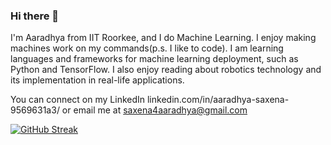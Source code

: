 ### Hi there 👋

I'm Aaradhya from IIT Roorkee, and I do Machine Learning. I enjoy making machines work on my commands(p.s. I like to code).
I am learning languages and frameworks for machine learning deployment, such as Python and TensorFlow. I also enjoy reading about robotics technology and its implementation in real-life applications.

You can connect on my LinkedIn linkedin.com/in/aaradhya-saxena-9569631a3/ or email me at saxena4aaradhya@gmail.com


[![GitHub Streak](https://streak-stats.demolab.com/?user=SAaradhya)](https://git.io/streak-stats)


<!--
**SAaradhya/SAaradhya** is a ✨ _special_ ✨ repository because its `README.md` (this file) appears on your GitHub profile.

Here are some ideas to get you started:

- 🔭 I’m currently working on ...
- 🌱 I’m currently learning ...
- 👯 I’m looking to collaborate on ...
- 🤔 I’m looking for help with ...
- 💬 Ask me about ...
- 📫 How to reach me: ...
- 😄 Pronouns: ...
- ⚡ Fun fact: ...
-->
